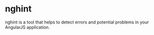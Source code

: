 nghint
======

nghint is a tool that helps to detect errors and potential problems in your AngularJS application.
